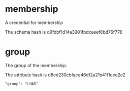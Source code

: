 # membership

A credential for membership

The schema hash is d9fdbf1d14a3901fbdceeef8bd76f776

# group

The group of the membership.

The attribute hash is d8ed230cbface46df2a21b41f1eee2e2

```
"group": "LHAS"
```
